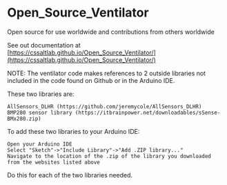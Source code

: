 # Open_Source_Ventilator
Open source for use worldwide and contributions from others worldwide

See out documentation at [https://cssaltlab.github.io/Open_Source_Ventilator/](https://cssaltlab.github.io/Open_Source_Ventilator/)

NOTE:
The ventilator code makes references to 2 outside libraries not included in the code found on Github or in the Arduino IDE.


These two libraries are:  

    AllSensors_DLHR (https://github.com/jeremycole/AllSensors_DLHR)
    BMP280 sensor library (https://itbrainpower.net/downloadables/sSense-BMx280.zip)

To add these two libraries to your Arduino IDE:

    Open your Arduino IDE
    Select "Sketch"->"Include Library"->"Add .ZIP library..."
    Navigate to the location of the .zip of the library you downloaded from the websites listed above

Do this for each of the two libraries needed.
